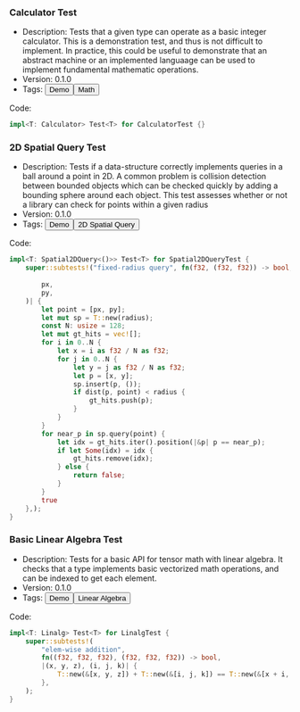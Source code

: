 
### Calculator Test

- Description: Tests that a given type can operate as a basic integer calculator. This is a demonstration test, and thus is not difficult to implement. In practice, this could be useful to demonstrate that an abstract machine or an implemented languaage  can be used to implement fundamental mathematic operations.
- Version: 0.1.0
- Tags: <button>Demo</button><button>Math</button>

Code:
```rust
impl<T: Calculator> Test<T> for CalculatorTest {}

```

### 2D Spatial Query Test

- Description: Tests if a data-structure correctly implements queries in a ball around a
        point in 2D. A common problem is collision detection between bounded objects which can
        be checked quickly by adding a bounding sphere around each object. This test assesses
        whether or not a library can check for points within a given radius
- Version: 0.1.0
- Tags: <button>Demo</button><button>2D Spatial Query</button>

Code:
```rust
impl<T: Spatial2DQuery<()>> Test<T> for Spatial2DQueryTest {
    super::subtests!("fixed-radius query", fn(f32, (f32, f32)) -> bool, |radius,
                                                                         (
        px,
        py,
    )| {
        let point = [px, py];
        let mut sp = T::new(radius);
        const N: usize = 128;
        let mut gt_hits = vec![];
        for i in 0..N {
            let x = i as f32 / N as f32;
            for j in 0..N {
                let y = j as f32 / N as f32;
                let p = [x, y];
                sp.insert(p, ());
                if dist(p, point) < radius {
                    gt_hits.push(p);
                }
            }
        }
        for near_p in sp.query(point) {
            let idx = gt_hits.iter().position(|&p| p == near_p);
            if let Some(idx) = idx {
                gt_hits.remove(idx);
            } else {
                return false;
            }
        }
        true
    },);
}

```

### Basic Linear Algebra Test

- Description: Tests for a basic API for tensor math with linear algebra. It checks that
        a type implements basic vectorized math operations, and can be indexed to get each
        element.
- Version: 0.1.0
- Tags: <button>Demo</button><button>Linear Algebra</button>

Code:
```rust
impl<T: Linalg> Test<T> for LinalgTest {
    super::subtests!(
        "elem-wise addition",
        fn((f32, f32, f32), (f32, f32, f32)) -> bool,
        |(x, y, z), (i, j, k)| {
            T::new(&[x, y, z]) + T::new(&[i, j, k]) == T::new(&[x + i, y + j, z + k])
        },
    );
}

```
